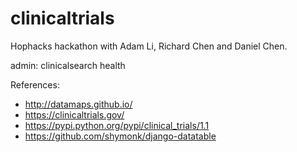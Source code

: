 # clinicaltrials
Hophacks hackathon with Adam Li, Richard Chen and Daniel Chen.

admin:
clinicalsearch
health

References:
* http://datamaps.github.io/
* https://clinicaltrials.gov/
* https://pypi.python.org/pypi/clinical_trials/1.1
* https://github.com/shymonk/django-datatable
